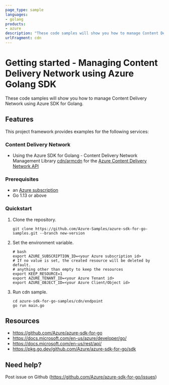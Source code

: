 ```yaml
---
page_type: sample
languages:
- golang
products:
- azure
description: "These code samples will show you how to manage Content Delivery Network using Azure SDK for Golang."
urlFragment: cdn
---
```


# Getting started - Managing Content Delivery Network using Azure Golang SDK

These code samples will show you how to manage Content Delivery Network using Azure SDK for Golang.

## Features

This project framework provides examples for the following services:

### Content Delivery Network
* Using the Azure SDK for Golang - Content Delivery Network Management Library [cdn/armcdn](https://pkg.go.dev/github.com/Azure/azure-sdk-for-go/sdk/resourcemanager/cdn/armcdn) for the [Azure Content Delivery Network API](https://docs.microsoft.com/en-us/rest/api/cdn/)

### Prerequisites
* an [Azure subscription](https://azure.microsoft.com)
* Go 1.13 or above

### Quickstart

1. Clone the repository.

    ```
    git clone https://github.com/Azure-Samples/azure-sdk-for-go-samples.git --branch new-version
    ```
2. Set the environment variable.

   ```
   # bash
   export AZURE_SUBSCRIPTION_ID=<your Azure subscription id> 
   # If no value is set, the created resource will be deleted by default.
   # anything other than empty to keep the resources
   export KEEP_RESOURCE=1 
   export AZURE_TENANT_ID=<your Azure Tenant id>          
   export AZURE_OBJECT_ID=<your Azure Client/Object id> 
   ```

3. Run cdn sample.

    ```
    cd azure-sdk-for-go-samples/cdn/endpoint
    go run main.go
    ```
   
## Resources

- https://github.com/Azure/azure-sdk-for-go
- https://docs.microsoft.com/en-us/azure/developer/go/
- https://docs.microsoft.com/en-us/rest/api/
- https://pkg.go.dev/github.com/Azure/azure-sdk-for-go/sdk

## Need help?

Post issue on Github (https://github.com/Azure/azure-sdk-for-go/issues)
